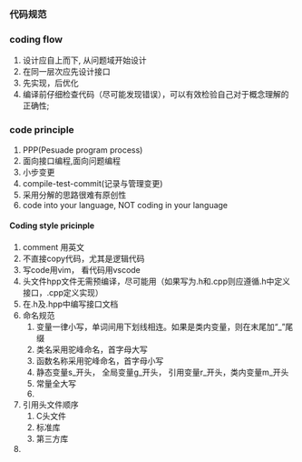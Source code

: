 ### 代码规范

### coding flow
1. 设计应自上而下, 从问题域开始设计
2. 在同一层次应先设计接口
3. 先实现，后优化
4. 编译前仔细检查代码（尽可能发现错误），可以有效检验自己对于概念理解的正确性;

### code principle
1. PPP(Pesuade program process)
2. 面向接口编程,面向问题编程
3. 小步变更
4. compile-test-commit(记录与管理变更)
5. 采用分解的思路很难有原创性
6. code into your language, NOT coding in your language
#### Coding style pricinple
1. comment 用英文
2. 不直接copy代码，尤其是逻辑代码
3. 写code用vim， 看代码用vscode
4. 头文件hpp文件无需预编译，尽可能用（如果写为.h和.cpp则应遵循.h中定义接口，.cpp定义实现）
5. 在.h及.hpp中编写接口文档
6. 命名规范
	1. 变量一律小写，单词间用下划线相连。如果是类内变量，则在末尾加“\_”尾缀
	2. 类名采用驼峰命名，首字母大写
	3. 函数名称采用驼峰命名，首字母小写
	4. 静态变量s\_开头， 全局变量g\_开头， 引用变量r\_开头，类内变量m\_开头
	5. 常量全大写
	6. 
7. 引用头文件顺序
	1. C头文件
	2. 标准库
	3. 第三方库
8. 